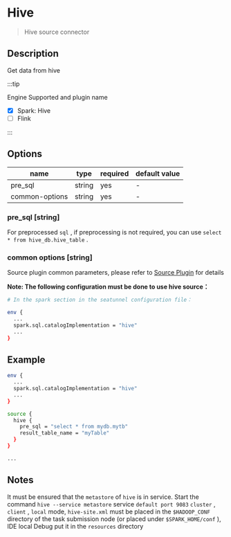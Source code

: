 # Hive

> Hive source connector

## Description

Get data from hive

:::tip

Engine Supported and plugin name

* [x] Spark: Hive
* [ ] Flink

:::

## Options

| name           | type   | required | default value |
| -------------- | ------ | -------- | ------------- |
| pre_sql        | string | yes      | -             |
| common-options | string | yes      | -             |

### pre_sql [string]

For preprocessed `sql` , if preprocessing is not required, you can use `select * from hive_db.hive_table` .

### common options [string]

Source plugin common parameters, please refer to [Source Plugin](common-options.mdx) for details

**Note: The following configuration must be done to use hive source：**

```bash
# In the spark section in the seatunnel configuration file：

env {
  ...
  spark.sql.catalogImplementation = "hive"
  ...
}
```

## Example

```bash
env {
  ...
  spark.sql.catalogImplementation = "hive"
  ...
}

source {
  hive {
    pre_sql = "select * from mydb.mytb"
    result_table_name = "myTable"
  }
}

...
```

## Notes

It must be ensured that the `metastore` of `hive` is in service. Start the command `hive --service metastore` service `default port 9083` `cluster` , `client` , `local`  mode, `hive-site.xml` must be placed in the `$HADOOP_CONF` directory of the task submission node (or placed under `$SPARK_HOME/conf` ), IDE local Debug put it in the `resources` directory
